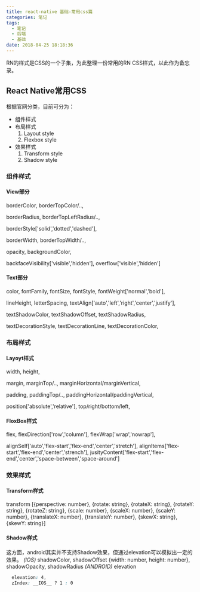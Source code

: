 ```yaml
---
title: react-native 基础-常用css篇
categories: 笔记
tags:
  - 笔记
  - 后端
  - 基础
date: 2018-04-25 18:18:36
---
```

RN的样式是CSS的一个子集，为此整理一份常用的RN CSS样式，以此作为备忘录。
<!-- more-->

## React Native常用CSS

根据官网分类，目前可分为：
- 组件样式
- 布局样式
  1. Layout style
  2. Flexbox style
- 效果样式
  1. Transform style
  2. Shadow style

### 组件样式

#### View部分
borderColor, borderTopColor/.., 

borderRadius, borderTopLeftRadius/.., 

borderStyle['solid','dotted','dashed'],

borderWidth, borderTopWidth/..,

opacity, backgroundColor, 

backfaceVisibility['visible','hidden'], overflow['visible','hidden']

#### Text部分
color, fontFamily, fontSize, fontStyle, fontWeight['normal','bold'],
 
lineHeight, letterSpacing, textAlign['auto','left','right','center','justify'],

textShadowColor, textShadowOffset, textShadowRadius,

textDecorationStyle, textDecorationLine, textDecorationColor,

### 布局样式
#### Layoyt样式
width, height,

margin, marginTop/.., marginHorizontal/marginVertical,

padding, paddingTop/.., paddingHorizontal/paddingVertical,

position['absolute','relative'], top/right/bottom/left,

#### FloxBox样式
flex, flexDirection['row','column'], flexWrap['wrap','nowrap'],

alignSelf['auto','flex-start','flex-end','center','stretch'],
alignItems['flex-start','flex-end','center','strench'],
jusityContent['flex-start','flex-end','center','space-between','space-around']

### 效果样式
#### Transform样式
transform [{perspective: number}, {rotate: string}, {rotateX: string}, {rotateY: string}, {rotateZ: string}, {scale: number}, {scaleX: number}, {scaleY: number}, {translateX: number}, {translateY: number}, {skewX: string}, {skewY: string}]
#### Shadow样式
这方面，android其实并不支持Shadow效果，但通过elevation可以模拟出一定的效果。
*(IOS)*
shadowColor, shadowOffset {width: number, height: number}, shadowOpacity, shadowRadius
*(ANDROID)*
elevation
```css
  elevation: 4,
  zIndex: __IOS__ ? 1 : 0
```
